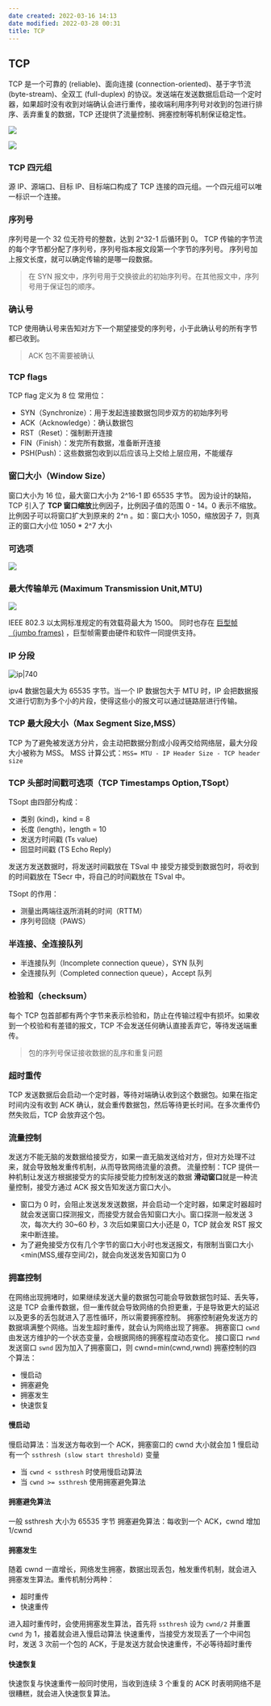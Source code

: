 ```yaml
---
date created: 2022-03-16 14:13
date modified: 2022-03-28 00:31
title: TCP
---
```

## TCP
TCP 是一个可靠的 (reliable)、面向连接 (connection-oriented)、基于字节流 (byte-stream)、全双工 (full-duplex) 的协议。发送端在发送数据后启动一个定时器，如果超时没有收到对端确认会进行重传，接收端利用序列号对收到的包进行排序、丢弃重复的数据，TCP 还提供了流量控制、拥塞控制等机制保证稳定性。

![](https://mxy-imgs.oss-cn-hangzhou.aliyuncs.com/imgs/202110211708548.webp)


![](https://mxy-imgs.oss-cn-hangzhou.aliyuncs.com/imgs/202110211652294.webp)


### TCP 四元组
源 IP、源端口、目标 IP、目标端口构成了 TCP 连接的四元组。一个四元组可以唯一标识一个连接。

### 序列号
序列号是一个 32 位无符号的整数，达到 2^32-1 后循环到 0。
TCP 传输的字节流的每个字节都分配了序列号，序列号指本报文段第一个字节的序列号。
序列号加上报文长度，就可以确定传输的是哪一段数据。
> 在 SYN 报文中，序列号用于交换彼此的初始序列号。在其他报文中，序列号用于保证包的顺序。

### 确认号
TCP 使用确认号来告知对方下一个期望接受的序列号，小于此确认号的所有字节都已收到。
> ACK 包不需要被确认

### TCP flags
TCP flag 定义为 8 位
常用位：
- SYN（Synchronize）：用于发起连接数据包同步双方的初始序列号
- ACK（Acknowledge）：确认数据包
- RST（Reset）：强制断开连接
- FIN（Finish）：发完所有数据，准备断开连接
- PSH(Push)：这些数据包收到以后应该马上交给上层应用，不能缓存

### 窗口大小（Window Size）
窗口大小为 16 位，最大窗口大小为 2^16-1 即 65535 字节。
因为设计的缺陷，TCP 引入了 **TCP 窗口缩放**比例因子，比例因子值的范围 0 - 14。0 表示不缩放。比例因子可以将窗口扩大到原来的 2^n 。如：窗口大小 1050，缩放因子 7，则真正的窗口大小位 1050 * 2^7 大小

### 可选项
![](https://mxy-imgs.oss-cn-hangzhou.aliyuncs.com/imgs/202110261115291.webp)


### 最大传输单元 (Maximum Transmission Unit,MTU)
![](https://mxy-imgs.oss-cn-hangzhou.aliyuncs.com/imgs/202110261145806.webp)

IEEE 802.3 以太网标准规定的有效载荷最大为 1500。
同时也存在 [巨型帧（jumbo frames)](https://zh.wikipedia.org/wiki/%E5%B7%A8%E5%9E%8B%E5%B8%A7) ，巨型帧需要由硬件和软件一同提供支持。

### IP 分段
![ip|740](https://mxy-imgs.oss-cn-hangzhou.aliyuncs.com/imgs/202110261153584.webp)

ipv4 数据包最大为 65535 字节。当一个 IP 数据包大于 MTU 时，IP 会把数据报文进行切割为多个小的片段，使得这些小的报文可以通过链路层进行传输。

### TCP 最大段大小（Max Segment Size,MSS）
TCP 为了避免被发送方分片，会主动把数据分割成小段再交给网络层，最大分段大小被称为 MSS。
MSS 计算公式：`MSS= MTU - IP Header Size - TCP header size`

### TCP 头部时间戳可选项（TCP Timestamps Option,TSopt）
TSopt 由四部分构成：
- 类别 (kind)，kind = 8
- 长度 (length)，length = 10
- 发送方时间戳 (Ts value)
- 回显时间戳 (TS Echo Reply)

发送方发送数据时，将发送时间戳放在 TSval 中
接受方接受到数据包时，将收到的时间戳放在 TSecr 中，将自己的时间戳放在 TSval 中。

TSopt 的作用：
- 测量出两端往返所消耗的时间（RTTM）
- 序列号回绕（PAWS）

### 半连接、全连接队列
- 半连接队列（Incomplete connection queue），SYN 队列
- 全连接队列（Completed connection queue），Accept 队列

### 检验和（checksum）
每个 TCP 包首部都有两个字节来表示检验和，防止在传输过程中有损坏。如果收到一个校验和有差错的报文，TCP 不会发送任何确认直接丢弃它，等待发送端重传。
> 包的序列号保证接收数据的乱序和重复问题

### 超时重传 
TCP 发送数据后会启动一个定时器，等待对端确认收到这个数据包。如果在指定时间内没有收到 ACK 确认，就会重传数据包，然后等待更长时间。在多次重传仍然失败后，TCP 会放弃这个包。

### 流量控制
发送方不能无脑的发数据给接受方，如果一直无脑发送给对方，但对方处理不过来，就会导致触发重传机制，从而导致网络流量的浪费。
流量控制：TCP 提供一种机制让发送方根据接受方的实际接受能力控制发送的数据
**滑动窗口**就是一种流量控制，接受方通过 ACK 报文告知发送方窗口大小。
- 窗口为 0 时，会阻止发送发发送数据，并会启动一个定时器，如果定时器超时就会发送窗口探测报文，而接受方就会告知窗口大小。窗口探测一般发送 3 次，每次大约 30~60 秒，3 次后如果窗口大小还是 0，TCP 就会发 RST 报文来中断连接。
- 为了避免接受方仅有几个字节的窗口大小时也发送报文，有限制当窗口大小<min(MSS,缓存空间/2)，就会向发送发告知窗口为 0


### 拥塞控制
在网络出现拥堵时，如果继续发送大量的数据包可能会导致数据包时延、丢失等，这是 TCP 会重传数据，但一重传就会导致网络的负担更重，于是导致更大的延迟以及更多的丢包就进入了恶性循环，所以需要拥塞控制。
拥塞控制避免发送方的数据填满整个网络。当发生超时重传，就会认为网络出现了拥塞。
拥塞窗口 `cwnd` 由发送方维护的一个状态变量，会根据网络的拥塞程度动态变化。
接口窗口 `rwnd` 发送窗口 `swnd`
因为加入了拥塞窗口，则 cwnd=min(cwnd,rwnd)
拥塞控制的四个算法：
- 慢启动
- 拥塞避免
- 拥塞发生
- 快速恢复

#### 慢启动
慢启动算法：当发送方每收到一个 ACK，拥塞窗口的 cwnd 大小就会加 1
慢启动有一个 `ssthresh (slow start threshold)` 变量
- 当 `cwnd < ssthresh` 时使用慢启动算法
- 当 `cwnd >= ssthresh` 使用拥塞避免算法

#### 拥塞避免算法
一般 ssthresh 大小为 65535 字节
拥塞避免算法：每收到一个 ACK，cwnd 增加 1/cwnd

#### 拥塞发生
随着 cwnd 一直增长，网络发生拥塞，数据出现丢包，触发重传机制，就会进入拥塞发生算法。重传机制分两种：
- 超时重传
- 快速重传

进入超时重传时，会使用拥塞发生算法，首先将 `ssthresh` 设为 `cwnd/2` 并重置 `cwnd` 为 1，接着就会进入慢启动算法
快速重传，当接受方发现丢了一个中间包时，发送 3 次前一个包的 ACK，于是发送方就会快速重传，不必等待超时重传

#### 快速恢复
快速恢复与快速重传一般同时使用，当收到连续 3 个重复的 ACK 时表明网络不是很糟糕，就会进入快速恢复算法。
